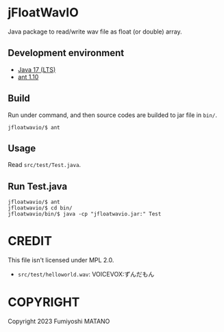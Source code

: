 # jFloatWavIO
Java package to read/write wav file as float (or double) array.

## Development environment
* [Java 17 (LTS)](https://adoptium.net/temurin/releases/?version=17)
* [ant 1.10](https://ant.apache.org/bindownload.cgi)

## Build
Run under command, and then source codes are builded to jar file in `bin/`.
```SH
jfloatwavio/$ ant
```

## Usage
Read `src/test/Test.java`.

## Run Test.java
```SH
jfloatwavio/$ ant
jfloatwavio/$ cd bin/
jfloatwavio/bin/$ java -cp "jfloatwavio.jar:" Test
```

# CREDIT
This file isn't licensed under MPL 2.0.
* `src/test/helloworld.wav`: VOICEVOX:ずんだもん

# COPYRIGHT
Copyright 2023 Fumiyoshi MATANO<br>
